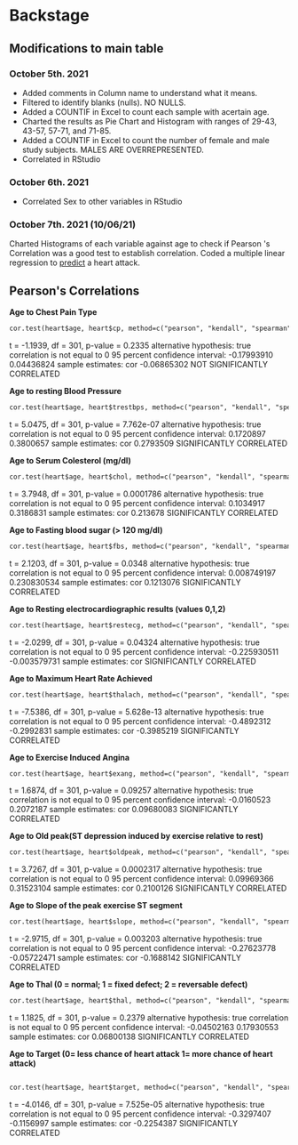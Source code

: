 # Backstage
## Modifications to main table
### October 5th. 2021
- Added comments in Column name to understand what it means.
- Filtered to identify blanks (nulls). NO NULLS.
- Added a COUNTIF in Excel to count each sample with acertain age.
- Charted the results as Pie Chart and Histogram with ranges of 29-43, 43-57, 57-71, and 71-85.
- Added a COUNTIF in Excel to count the number of female and male study subjects. MALES ARE OVERREPRESENTED.
- Correlated in RStudio

### October 6th. 2021
- Correlated Sex to other variables in RStudio

### October 7th. 2021 (10/06/21)
Charted Histograms of each variable against age to check if Pearson 's Correlation was a good test to establish correlation.
Coded a multiple linear regression to [predict](https://github.com/JezSarai/Jez_Portfolio/blob/eeed74a44d29abc2c905a8dfc33d9bbe57e7f3a2/Heart%20Attack%20Possibitly_Prediction.md) a heart attack.


## Pearson's Correlations
**Age to Chest Pain Type**

```markdown
cor.test(heart$age, heart$cp, method=c("pearson", "kendall", "spearman"))
```

t = -1.1939, df = 301, p-value = 0.2335
alternative hypothesis: true correlation is not equal to 0
95 percent confidence interval:
 -0.17993910  0.04436824
sample estimates:
        cor 
-0.06865302 
NOT SIGNIFICANTLY CORRELATED

**Age to resting Blood Pressure**

```markdown
cor.test(heart$age, heart$trestbps, method=c("pearson", "kendall", "spearman"))
```

t = 5.0475, df = 301, p-value = 7.762e-07
alternative hypothesis: true correlation is not equal to 0
95 percent confidence interval:
 0.1720897 0.3800657
sample estimates:
      cor 
0.2793509 
SIGNIFICANTLY CORRELATED

**Age to Serum Colesterol (mg/dl)**

```markdown
cor.test(heart$age, heart$chol, method=c("pearson", "kendall", "spearman"))
```

t = 3.7948, df = 301, p-value = 0.0001786
alternative hypothesis: true correlation is not equal to 0
95 percent confidence interval:
 0.1034917 0.3186831
sample estimates:
     cor 
0.213678 
SIGNIFICANTLY CORRELATED

**Age to Fasting blood sugar (> 120 mg/dl)**

```markdown
cor.test(heart$age, heart$fbs, method=c("pearson", "kendall", "spearman"))
```

t = 2.1203, df = 301, p-value = 0.0348
alternative hypothesis: true correlation is not equal to 0
95 percent confidence interval:
 0.008749197 0.230830534
sample estimates:
      cor 
0.1213076 
SIGNIFICANTLY CORRELATED

**Age to Resting electrocardiographic results (values 0,1,2)**

```markdown
cor.test(heart$age, heart$restecg, method=c("pearson", "kendall", "spearman"))
```

t = -2.0299, df = 301, p-value = 0.04324
alternative hypothesis: true correlation is not equal to 0
95 percent confidence interval:
 -0.225930511 -0.003579731
sample estimates:
       cor 
SIGNIFICANTLY CORRELATED

**Age to  Maximum Heart Rate Achieved**

```markdown
cor.test(heart$age, heart$thalach, method=c("pearson", "kendall", "spearman"))
```

t = -7.5386, df = 301, p-value = 5.628e-13
alternative hypothesis: true correlation is not equal to 0
95 percent confidence interval:
 -0.4892312 -0.2992831
sample estimates:
       cor 
-0.3985219 
SIGNIFICANTLY CORRELATED

**Age to  Exercise Induced Angina**

```markdown
cor.test(heart$age, heart$exang, method=c("pearson", "kendall", "spearman"))
```

t = 1.6874, df = 301, p-value = 0.09257
alternative hypothesis: true correlation is not equal to 0
95 percent confidence interval:
 -0.0160523  0.2072187
sample estimates:
       cor 
0.09680083 
SIGNIFICANTLY CORRELATED

**Age to Old peak(ST depression induced by exercise relative to rest)**

```markdown
cor.test(heart$age, heart$oldpeak, method=c("pearson", "kendall", "spearman"))
```

t = 3.7267, df = 301, p-value = 0.0002317
alternative hypothesis: true correlation is not equal to 0
95 percent confidence interval:
 0.09969366 0.31523104
sample estimates:
      cor 
0.2100126 
SIGNIFICANTLY CORRELATED

**Age to Slope of the peak exercise ST segment**

```markdown
cor.test(heart$age, heart$slope, method=c("pearson", "kendall", "spearman"))
```

t = -2.9715, df = 301, p-value = 0.003203
alternative hypothesis: true correlation is not equal to 0
95 percent confidence interval:
 -0.27623778 -0.05722471
sample estimates:
       cor 
-0.1688142 
SIGNIFICANTLY CORRELATED

**Age to Thal (0 = normal; 1 = fixed defect; 2 = reversable defect)**

```markdown
cor.test(heart$age, heart$thal, method=c("pearson", "kendall", "spearman"))
```

t = 1.1825, df = 301, p-value = 0.2379
alternative hypothesis: true correlation is not equal to 0
95 percent confidence interval:
 -0.04502163  0.17930553
sample estimates:
       cor 
0.06800138 
SIGNIFICANTLY CORRELATED

**Age to Target (0= less chance of heart attack 1= more chance of heart attack)**

```markdown

cor.test(heart$age, heart$target, method=c("pearson", "kendall", "spearman"))
```

t = -4.0146, df = 301, p-value = 7.525e-05
alternative hypothesis: true correlation is not equal to 0
95 percent confidence interval:
 -0.3297407 -0.1156997
sample estimates:
       cor 
-0.2254387 
SIGNIFICANTLY CORRELATED
